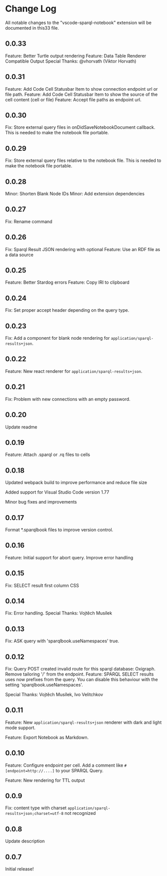# Change Log

All notable changes to the "vscode-sparql-notebook" extension will be documented in this33 file.

## 0.0.33
Feature: Better Turtle output rendering
Feature: Data Table Renderer Compatible Output
Special Thanks: @vhorvath (Viktor Horvath)

## 0.0.31
Feature: Add Code Cell Statusbar Item to show connection endpoint url or file path.
Feature: Add Code Cell Statusbar Item to show the source of the cell content (cell or file)
Feature: Accept file paths as endpoint url.

## 0.0.30
Fix: Store external query files in onDidSaveNotebookDocument callback. This is needed to make the notebook file portable.

## 0.0.29
Fix: Store external query files relative to the notebook file. This is needed to make the notebook file portable.

## 0.0.28
Minor: Shorten Blank Node IDs
Minor: Add extension dependencies

## 0.0.27
Fix: Rename command


## 0.0.26
Fix: Sparql Result JSON rendering with optional
Feature: Use an RDF file as a data source

## 0.0.25
Feature: Better Stardog errors
Feature: Copy IRI to clipboard

## 0.0.24
Fix: Set proper accept header depending on the query type.

## 0.0.23
Fix: Add a component for blank node rendering for `application/sparql-results+json`.

## 0.0.22
Feature: New react renderer for `application/sparql-results+json`.

## 0.0.21
Fix: Problem with new connections with an empty password.

## 0.0.20
Update readme

## 0.0.19
Feature: Attach .sparql or .rq files to cells

##  0.0.18
Updated webpack build to improve performance and reduce file size

Added support for Visual Studio Code version 1.77

Minor bug fixes and improvements 

##  0.0.17
Format *.sparqlbook files to improve version control. 

##  0.0.16
Feature: Initial support for abort query.
Improve error handling

##  0.0.15
Fix: SELECT result first column CSS

## 0.0.14

Fix: Error handling.
Special Thanks: Vojtěch Musílek

## 0.0.13

Fix: ASK query with 'sparqlbook.useNamespaces' true.

## 0.0.12

Fix: Query POST created invalid route for this sparql database: Oxigraph. Remove tailoring '/' from the endpoint.
Feature: SPARQL SELECT results uses now prefixes from the query. You can disable this behaviour with the setting 'sparqlbook.useNamespaces'.

Special Thanks: Vojtěch Musílek, Ivo Velitchkov

## 0.0.11

Feature: New `application/sparql-results+json` renderer with dark and light mode support.

Feature: Export Notebook as Markdown.

## 0.0.10

Feature: Configure endpoint per cell. Add a comment like `# [endpoint=http://....]` to your SPARQL Query.

Feature: New rendering for TTL output

## 0.0.9

Fix: content type with charset `application/sparql-results+json;charset=utf-8` not recognized

## 0.0.8

Update description

## 0.0.7

Initial release!
